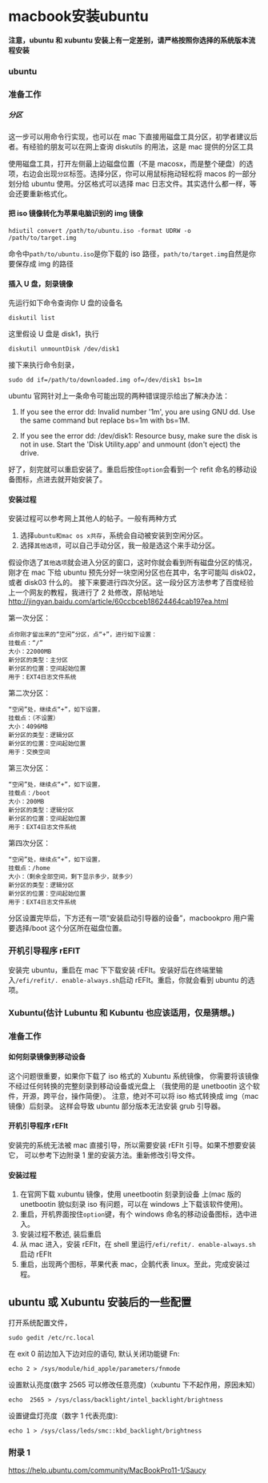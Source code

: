 # macbook安装ubuntu


**注意，ubuntu 和 xubuntu 安装上有一定差别，请严格按照你选择的系统版本流程安装**

### ubuntu

### 准备工作

##### 分区

这一步可以用命令行实现，也可以在 mac 下直接用磁盘工具分区，初学者建议后者。有经验的朋友可以在网上查询 diskutils 的用法，这是 mac 提供的分区工具

使用磁盘工具，打开左侧最上边磁盘位置（不是 macosx，而是整个硬盘）的选项，右边会出现`分区`标签。选择分区，你可以用鼠标拖动轻松将 macos 的一部分划分给 ubuntu 使用。分区格式可以选择 mac 日志文件。其实选什么都一样，等会还要重新格式化。

#### 把 iso 镜像转化为苹果电脑识别的 img 镜像

    hdiutil convert /path/to/ubuntu.iso -format UDRW -o /path/to/target.img

命令中`path/to/ubuntu.iso`是你下载的 iso 路径，`path/to/target.img`自然是你要保存成 img 的路径

#### 插入 U 盘，刻录镜像

先运行如下命令查询你 U 盘的设备名

    diskutil list

这里假设 U 盘是 disk1，执行

    diskutil unmountDisk /dev/disk1

接下来执行命令刻录，

    sudo dd if=/path/to/downloaded.img of=/dev/disk1 bs=1m

ubuntu 官网针对上一条命令可能出现的两种错误提示给出了解决办法：

1. If you see the error dd: Invalid number '1m', you are using GNU dd. Use the same command but replace bs=1m with bs=1M.

2. If you see the error dd: /dev/disk1: Resource busy, make sure the disk is not in use. Start the 'Disk Utility.app' and unmount (don't eject) the drive.

好了，刻完就可以重启安装了。重启后按住`option`会看到一个 refit 命名的移动设备图标，点进去就开始安装了。

#### 安装过程

安装过程可以参考网上其他人的帖子。一般有两种方式

1. 选择`ubuntu和mac os x共存`，系统会自动被安装到空闲分区。
2. 选择`其他选项`，可以自己手动分区，我一般是选这个来手动分区。

假设你选了`其他选项`就会进入分区的窗口，这时你就会看到所有磁盘分区的情况，刚才在 mac 下给 ubuntu 预先分好一块空闲分区也在其中，名字可能叫 disk02，或者 disk03 什么的。
接下来要进行四次分区。这一段分区方法参考了百度经验上一个网友的教程，我进行了 2 处修改，原帖地址<http://jingyan.baidu.com/article/60ccbceb18624464cab197ea.html>

第一次分区：

    点你刚才留出来的“空闲”分区，点“+”，进行如下设置：
    挂载点：“/”
    大小：22000MB
    新分区的类型：主分区
    新分区的位置：空间起始位置
    用于：EXT4日志文件系统

第二次分区：

    “空闲”处，继续点“+”，如下设置，
    挂载点：（不设置）
    大小：4096MB
    新分区的类型：逻辑分区
    新分区的位置：空间起始位置
    用于：交换空间

第三次分区：

    “空闲”处，继续点“+”，如下设置，
    挂载点：/boot
    大小：200MB
    新分区的类型：逻辑分区
    新分区的位置：空间起始位置
    用于：EXT4日志文件系统

第四次分区：

    “空闲”处，继续点“+”，如下设置，
    挂载点：/home
    大小：（剩余全部空间，剩下显示多少，就多少）
    新分区的类型：逻辑分区
    新分区的位置：空间起始位置
    用于：EXT4日志文件系统

分区设置完毕后，下方还有一项“安装启动引导器的设备”，macbookpro 用户需要选择/boot 这个分区所在磁盘位置。

### 开机引导程序 rEFIT

安装完 ubuntu，重启在 mac 下下载安装 rEFIt。安装好后在终端里输入`/efi/refit/. enable-always.sh`启动 rEFIt。重启，你就会看到 ubuntu 的选项。

### Xubuntu(估计 Lubuntu 和 Kubuntu 也应该适用，仅是猜想。)

### 准备工作

#### 如何刻录镜像到移动设备

这个问题很重要，如果你下载了 iso 格式的 Xubuntu 系统镜像，
你需要将该镜像不经过任何转换的完整刻录到移动设备或光盘上
（我使用的是 unetbootin 这个软件，开源，跨平台，操作简便）。
注意，绝对不可以将 iso 格式转换成 img（mac 镜像）后刻录。
这样会导致 ubuntu 部分版本无法安装 grub 引导器。

#### 开机引导程序 rEFIt

安装完的系统无法被 mac 直接引导，所以需要安装 rEFIt 引导。如果不想要安装它，
可以参考下边附录 1 里的安装方法。重新修改引导文件。

#### 安装过程

1. 在官网下载 xubuntu 镜像，使用 uneetbootin 刻录到设备
   上(mac 版的 unetbootin 貌似刻录 iso 有问题，可以在 windows 上下载该软件使用)。
2. 重启，开机界面按住`option`键，有个 windows 命名的移动设备图标，选中进入。
3. 安装过程不敷述, 装后重启
4. 从 mac 进入，安装 rEFIt，在 shell 里运行`/efi/refit/. enable-always.sh`启动 rEFIt
5. 重启，出现两个图标，苹果代表 mac，企鹅代表 linux。至此，完成安装过程。

## ubuntu 或 Xubuntu 安装后的一些配置

打开系统配置文件，

    sudo gedit /etc/rc.local

在 exit 0 前边加入下边对应的语句,
默认关闭功能键 Fn:

    echo 2 > /sys/module/hid_apple/parameters/fnmode

设置默认亮度(数字 2565 可以修改任意亮度)（xubuntu 下不起作用，原因未知）

    echo  2565 > /sys/class/backlight/intel_backlight/brightness

设置键盘灯亮度（数字 1 代表亮度):

    echo 1 > /sys/class/leds/smc::kbd_backlight/brightness

### 附录 1

<https://help.ubuntu.com/community/MacBookPro11-1/Saucy>

